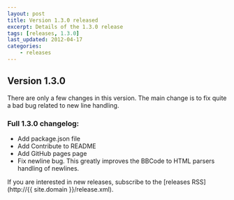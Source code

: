 ```yaml
---
layout: post
title: Version 1.3.0 released
excerpt: Details of the 1.3.0 release
tags: [releases, 1.3.0]
last_updated: 2012-04-17
categories:
    - releases
---
```

## Version 1.3.0

There are only a few changes in this version. The main change is to fix quite a bad bug related to new line handling.

### Full 1.3.0 changelog:
* Add package.json file
* Add Contribute to README
* Add GitHub pages page
* Fix newline bug. This greatly improves the BBCode to HTML parsers handling of newlines.

If you are interested in new releases, subscribe to the [releases RSS](http://{{ site.domain }}/release.xml).
